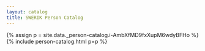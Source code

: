 ```yaml
---
layout: catalog
title: SWERIK Person Catalog
---
```

{% assign p = site.data._person-catalog.i-AmbXfMD9fxXupM6wdyBFHo %}
{% include person-catalog.html p=p %}

